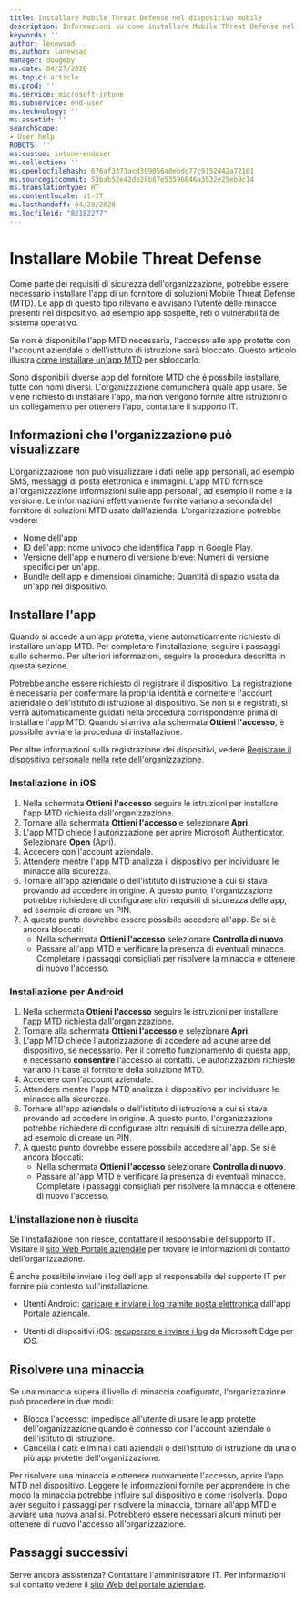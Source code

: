 ```yaml
---
title: Installare Mobile Threat Defense nel dispositivo mobile
description: Informazioni su come installare Mobile Threat Defense nel dispositivo mobile.
keywords: ''
author: lenewsad
ms.author: lanewsad
manager: dougeby
ms.date: 04/27/2020
ms.topic: article
ms.prod: ''
ms.service: microsoft-intune
ms.subservice: end-user
ms.technology: ''
ms.assetid: ''
searchScope:
- User help
ROBOTS: ''
ms.custom: intune-enduser
ms.collection: ''
ms.openlocfilehash: 676af3373acd399056a0ebdc77c9152442a72101
ms.sourcegitcommit: 53bab52e42de28b87e53596646a3532e25eb9c14
ms.translationtype: HT
ms.contentlocale: it-IT
ms.lasthandoff: 04/28/2020
ms.locfileid: "82182277"
---
```

# <a name="install-mobile-threat-defense"></a>Installare Mobile Threat Defense   

Come parte dei requisiti di sicurezza dell'organizzazione, potrebbe essere necessario installare l'app di un fornitore di soluzioni Mobile Threat Defense (MTD). Le app di questo tipo rilevano e avvisano l'utente delle minacce presenti nel dispositivo, ad esempio app sospette, reti o vulnerabilità del sistema operativo.  

Se non è disponibile l'app MTD necessaria, l'accesso alle app protette con l'account aziendale o dell'istituto di istruzione sarà bloccato. Questo articolo illustra [come installare un'app MTD](set-up-mobile-threat-defense.md#install-app) per sbloccarlo.  

Sono disponibili diverse app del fornitore MTD che è possibile installare, tutte con nomi diversi. L'organizzazione comunicherà quale app usare. Se viene richiesto di installare l'app, ma non vengono fornite altre istruzioni o un collegamento per ottenere l'app, contattare il supporto IT. 


## <a name="information-your-organization-can-see"></a>Informazioni che l'organizzazione può visualizzare   

L'organizzazione non può visualizzare i dati nelle app personali, ad esempio SMS, messaggi di posta elettronica e immagini. L'app MTD fornisce all'organizzazione informazioni sulle app personali, ad esempio il nome e la versione. Le informazioni effettivamente fornite variano a seconda del fornitore di soluzioni MTD usato dall'azienda. L'organizzazione potrebbe vedere:   

* Nome dell'app  
* ID dell'app: nome univoco che identifica l'app in Google Play.  
* Versione dell'app e numero di versione breve: Numeri di versione specifici per un'app.  
* Bundle dell'app e dimensioni dinamiche: Quantità di spazio usata da un'app nel dispositivo. 


## <a name="install-app"></a>Installare l'app    
Quando si accede a un'app protetta, viene automaticamente richiesto di installare un'app MTD. Per completare l'installazione, seguire i passaggi sullo schermo. Per ulteriori informazioni, seguire la procedura descritta in questa sezione.  
 
Potrebbe anche essere richiesto di registrare il dispositivo. La registrazione è necessaria per confermare la propria identità e connettere l'account aziendale o dell'istituto di istruzione al dispositivo. Se non si è registrati, si verrà automaticamente guidati nella procedura corrispondente prima di installare l'app MTD. Quando si arriva alla schermata **Ottieni l'accesso**, è possibile avviare la procedura di installazione.  

Per altre informazioni sulla registrazione dei dispositivi, vedere [Registrare il dispositivo personale nella rete dell'organizzazione](https://docs.microsoft.com/azure/active-directory/user-help/user-help-register-device-on-network).  

### <a name="ios-setup"></a>Installazione in iOS  

1. Nella schermata **Ottieni l'accesso** seguire le istruzioni per installare l'app MTD richiesta dall'organizzazione.   
2. Tornare alla schermata **Ottieni l'accesso** e selezionare **Apri**.  
3. L'app MTD chiede l'autorizzazione per aprire Microsoft Authenticator. Selezionare **Open** (Apri). 
4. Accedere con l'account aziendale. 
5. Attendere mentre l'app MTD analizza il dispositivo per individuare le minacce alla sicurezza. 
6. Tornare all'app aziendale o dell'istituto di istruzione a cui si stava provando ad accedere in origine. A questo punto, l'organizzazione potrebbe richiedere di configurare altri requisiti di sicurezza delle app, ad esempio di creare un PIN.   
7. A questo punto dovrebbe essere possibile accedere all'app. Se si è ancora bloccati:  
    * Nella schermata **Ottieni l'accesso** selezionare **Controlla di nuovo**.  
    * Passare all'app MTD e verificare la presenza di eventuali minacce. Completare i passaggi consigliati per risolvere la minaccia e ottenere di nuovo l'accesso.    

### <a name="android-setup"></a>Installazione per Android 

1. Nella schermata **Ottieni l'accesso** seguire le istruzioni per installare l'app MTD richiesta dall'organizzazione.  
2. Tornare alla schermata **Ottieni l'accesso** e selezionare **Apri**.  
3. L'app MTD chiede l'autorizzazione di accedere ad alcune aree del dispositivo, se necessario. Per il corretto funzionamento di questa app, è necessario **consentire** l'accesso ai contatti. Le autorizzazioni richieste variano in base al fornitore della soluzione MTD.  
4. Accedere con l'account aziendale.  
5. Attendere mentre l'app MTD analizza il dispositivo per individuare le minacce alla sicurezza.  
6. Tornare all'app aziendale o dell'istituto di istruzione a cui si stava provando ad accedere in origine. A questo punto, l'organizzazione potrebbe richiedere di configurare altri requisiti di sicurezza delle app, ad esempio di creare un PIN.  
7. A questo punto dovrebbe essere possibile accedere all'app. Se si è ancora bloccati:  
    * Nella schermata **Ottieni l'accesso** selezionare **Controlla di nuovo**.  
    * Passare all'app MTD e verificare la presenza di eventuali minacce. Completare i passaggi consigliati per risolvere la minaccia e ottenere di nuovo l'accesso.  

### <a name="installation-failed"></a>L'installazione non è riuscita  

Se l'installazione non riesce, contattare il responsabile del supporto IT. Visitare il [sito Web Portale aziendale](https://go.microsoft.com/fwlink/?linkid=2010980) per trovare le informazioni di contatto dell'organizzazione.  

È anche possibile inviare i log dell'app al responsabile del supporto IT per fornire più contesto sull'installazione.  
* Utenti Android: [caricare e inviare i log tramite posta elettronica](https://docs.microsoft.com/mem/intune/user-help/send-logs-to-your-it-admin-by-email-android) dall'app Portale aziendale.   

* Utenti di dispositivi iOS: [recuperare e inviare i log](https://docs.microsoft.com/intune/apps/manage-microsoft-edge#use-microsoft-edge-to-access-managed-app-logs) da Microsoft Edge per iOS.  

## <a name="resolve-a-threat"></a>Risolvere una minaccia  
Se una minaccia supera il livello di minaccia configurato, l'organizzazione può procedere in due modi:  
   
* Blocca l'accesso: impedisce all'utente di usare le app protette dell'organizzazione quando è connesso con l'account aziendale o dell'istituto di istruzione.  
* Cancella i dati: elimina i dati aziendali o dell'istituto di istruzione da una o più app protette dell'organizzazione.  

Per risolvere una minaccia e ottenere nuovamente l'accesso, aprire l'app MTD nel dispositivo. Leggere le informazioni fornite per apprendere in che modo la minaccia potrebbe influire sul dispositivo e come risolverla. Dopo aver seguito i passaggi per risolvere la minaccia, tornare all'app MTD e avviare una nuova analisi. Potrebbero essere necessari alcuni minuti per ottenere di nuovo l'accesso all'organizzazione.  

## <a name="next-steps"></a>Passaggi successivi  

Serve ancora assistenza? Contattare l'amministratore IT. Per informazioni sul contatto vedere il [sito Web del portale aziendale](https://go.microsoft.com/fwlink/?linkid=2010980).

